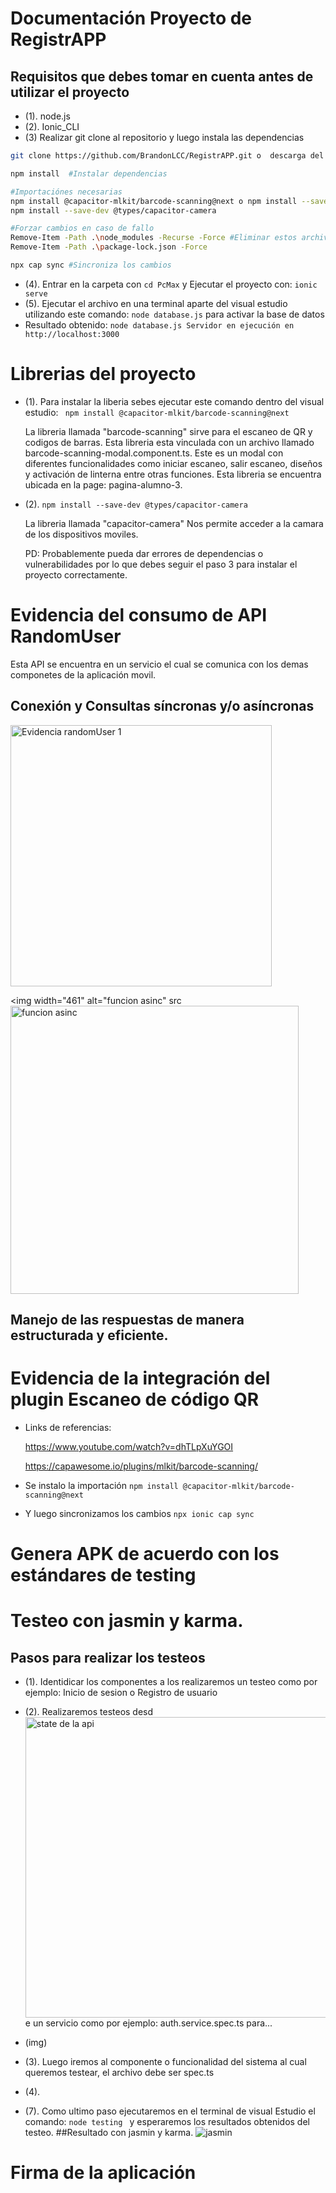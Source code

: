 # Documentación Proyecto de RegistrAPP

## Requisitos que debes tomar en cuenta antes de utilizar el proyecto

- (1). node.js 
- (2). Ionic_CLI
- (3)  Realizar git clone al repositorio y luego instala las dependencias
  
```bash
git clone https://github.com/BrandonLCC/RegistrAPP.git o  descarga del src

npm install  #Instalar dependencias

#Importaciónes necesarias
npm install @capacitor-mlkit/barcode-scanning@next o npm install --save-dev @types/capacitor-mlkit-barcode-scanning
npm install --save-dev @types/capacitor-camera

#Forzar cambios en caso de fallo
Remove-Item -Path .\node_modules -Recurse -Force #Eliminar estos archivos obligadamente  
Remove-Item -Path .\package-lock.json -Force 

npx cap sync #Sincroniza los cambios 
```
  
- (4). Entrar en la carpeta con ``` cd PcMax ``` y Ejecutar el proyecto con: ``` ionic serve ```
- (5). Ejecutar el archivo en una terminal aparte del visual estudio utilizando este comando:  ``` node database.js ``` para activar la base de datos
- Resultado obtenido:  ``` node database.js Servidor en ejecución en http://localhost:3000 ``` 

# Librerias del proyecto
- (1). Para instalar la liberia sebes ejecutar este comando dentro del visual estudio: ```  npm install @capacitor-mlkit/barcode-scanning@next ```
    
    La libreria llamada "barcode-scanning" sirve para el escaneo de QR y codigos de barras. Esta libreria esta vinculada con un archivo 
    llamado barcode-scanning-modal.component.ts. Este es un modal con diferentes funcionalidades como iniciar escaneo, salir escaneo, diseños y activación de  linterna entre     otras funciones. Esta libreria se encuentra ubicada en la page: pagina-alumno-3.
  
     
- (2). ```npm install --save-dev @types/capacitor-camera```
  
    La libreria llamada "capacitor-camera" Nos permite acceder a la camara de los dispositivos moviles. 
    
    PD: Probablemente pueda dar errores de dependencias o vulnerabilidades por lo que debes seguir el paso 3 para instalar el proyecto correctamente.

# Evidencia del consumo de API RandomUser

  Esta API se encuentra en un servicio el cual se comunica con los demas componetes de la aplicación movil.
  
## Conexión y Consultas síncronas y/o asíncronas

  <img width="418" alt="Evidencia randomUser 1" src="https://github.com/user-attachments/assets/49ccbf5b-ae1a-4717-b9c2-7a9d1de9a448" />

  <img width="461" alt="funcion asinc" src<img width="461" alt="funcion asinc" src="https://github.com/user-attachments/assets/821b8eab-785b-422e-9599-bf67bacd814b" />

## Manejo de  las respuestas de manera estructurada y eficiente.


# Evidencia de la integración del plugin Escaneo de código QR

- Links de referencias: 

  https://www.youtube.com/watch?v=dhTLpXuYGOI
  
  https://capawesome.io/plugins/mlkit/barcode-scanning/
  
- Se instalo la importación  ``` npm install @capacitor-mlkit/barcode-scanning@next ```
- Y luego sincronizamos los cambios ``` npx ionic cap sync  ```

# Genera APK de acuerdo con los estándares de testing

# Testeo con jasmin y karma.

## Pasos para realizar los testeos
- (1). Identidicar los componentes a los realizaremos un testeo como por ejemplo: Inicio de sesion o Registro de usuario
- (2). Realizaremos testeos desd<img width="481" alt="state de la api" src="https://github.com/user-attachments/assets/3b4fbffc-9e3c-4794-8399-0396ace3633e" />
e un servicio como por ejemplo: auth.service.spec.ts para...
- (img)
- (3). Luego iremos al componente o funcionalidad del sistema al cual queremos testear, el archivo debe ser spec.ts

- (4).

- (7). Como ultimo paso ejecutaremos en el terminal de visual Estudio el comando: ``` node testing  ``` y esperaremos los resultados obtenidos del testeo.
##Resultado con jasmin y karma.
![jasmin](https://github.com/user-attachments/assets/8e80f764-ec4b-4130-942f-2fa43101bc62)

# Firma de la aplicación
